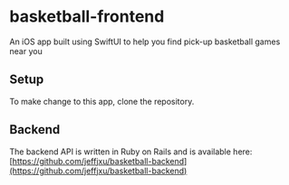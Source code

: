 # basketball-frontend
An iOS app built using SwiftUI to help you find pick-up basketball games near you

## Setup
To make change to this app, clone the repository.

## Backend
The backend API is written in Ruby on Rails and is available here: [https://github.com/jeffjxu/basketball-backend](https://github.com/jeffjxu/basketball-backend)

